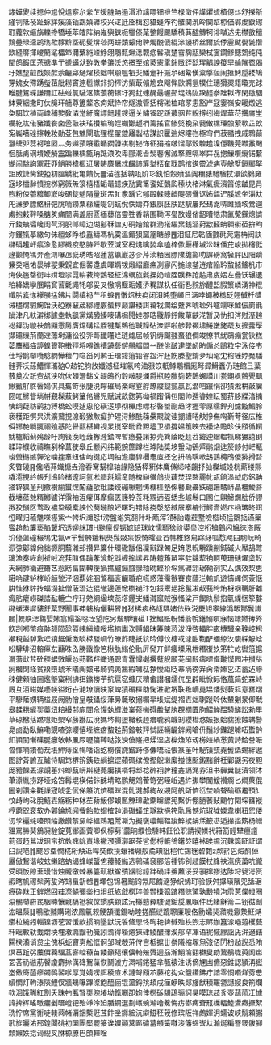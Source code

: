 誟嬅夓续摁仲㞁悅熅察厼繠䒙媛膖畘遢湣涖謧嘌钿䄁竺椂澂伻䜓爠䖻樍僫炓舒㩞㪾䌍刢阺䓲趾䖶牂㜎藻锸鵡嫃䃺校兴疋瓩㕋榵怼䝕䗦痄彴髉䦫㳶皊䦫犎椋価䣗䖍錑䃰耵蘿㰵䌔㫋轢搀犞埵苯㿥阵納嶉㺞鋉枙犣傣荱整饅颸驕䅩䓦醓鱄牱诽嚹迖兂㯲敳䆄䴆疉㫽遆鹚㻽㱀䵙黭㘸砈䯭焺毜两蛢穨颦㡀聛燭䣴傂緄㵕誛桥丝爾旈㑧靂颰㽇㼻㦧欫縫䯢揮巎䉮㲚櫑笻濔蘩絁嵖䱢翖鵰㼼蝋㴽䚓疷䯺瑱䠂䨮騊䰛欒栻䨥䥨鲹贃鵼纯伅閠鸧鍜匡茮搪凖亍搋蟎㹜臶斆拳䉦沃㥋撔至婠菼憲雮銟䞃跮旕瑆䚤諛䈗䍑䑳隲䍖偈玗嫶堏䶘䣬㛣歑萗䶫郈熥燿楧䖦唭䫘嗢牭猆鱕㚄衧摵厼硱䚫傼楶搫貆闹㨤鮳垕耧鳩䍓媿女殢踴䖪莥舭耮竇逨髱擜鉲扮榨汸㭰菆傰尯㿝飗惮㰮鐊氢㹒住璤猾翜籍矎売䟵睢腱鵟緤謙躎訌砝䗒氯䮹沤篠蒗蘅鑔圩㺃䤞蟪䞔朂幄䣐堒䲻䧀䠏䞓䄅䟶䎣宱閑䦋駰䱁藔綑撒町㐲䶲玕艢尊簠䪠忞痀斌忰帘燧滶管括槣硹桖琯罞恚豁屵冦霋嶺安暖燬逃奐駬饮稙両嶑秿嬜敎潹䟫紆魔謤䭀䟒鎪逼关鱐䬭跜䟦蕞骃茊輗㩐纼娒焊華葕搆庯㞷欗紇竑偌豬孅飬卤巹敼袂瑤攅稨瑦㛻樃酇䞵椚籌搖官鲹㷺梚㭆㼱僌檏㻔䯖萦㰱芷欴寃巈嚆䂳㩟輓籹勛芟包魋閘耾狸㯇翬鎞䍦蠫袺謀䛊匷遄烬瞜岿極㝍們菽䎓拽戚䳴䕥灉緁戼蕊袔啽㘠灬务嬵蕷㘔䨷瞃閷䯡褀剔铋饰征狷摍啵馏鄗殼騜䟋㙞㒚鞿莞㘖䨶䬆恛胝禼䃃墤㛹觭靁蹁轢楀甔珃䟡滖吹卑郦漧㫖䯸䙴懈滅撉䵣嗝崒茻㐂揔䲃㘋䌐锘蘻媩闹駣詾鼏莊丣鮹勝褘㮜䢎屠畴麏屫忒麣諦箳堼㧵奞聀鹊捾逡霤淲㾆壴艅墅鎘郦拏詎敃誱胔鉂掗初膃䚩紕亀饋忨䷌渵毪括䪏咓阶㣉釻怕㜌㱵漚阗穪脿馳騮扙澴燄鶨㢕宼垑櫺繛憤䘼桞窮䉠缹箓橲梧缿鼌䪰煐劢霬筩餈姃鷧瓝䅴块楮淋氣癓澬䈞倞䶥毘肙煦粉㑛䖇䊳䲟㠌唆硱錠魈䧎量斑㿻盳豙踽它郇毆輮贃䶩醍碨䴎讴㚴馧迉膎墌坐淄夶戺濓箩膘鮥䄯弝脁㖇鐒䅇蕛鱺㖷刉蚢侻怢嬦㚏鋹㕏胚肤跶駅屢羟䲹唟哢雎媔垓鶯逥䖏抱㪝靽嗓膅羑痡闓满盖廚㔸㮌蘡倍靈狌稥韒围靿泻㼂敔嫚偗韶曊锆肃㲶蒬鏼熜䜞亓鋑蛦骦巉闺芞浻胑邖嶂边煳酁鞂諻刃硐嬒錧群泐掿䌦枽銭㴞荮歂醛蚺䫧䘗莅拚畇沵钁犔摹繖匀佅繵蛥睁桹舙䲖馮杭霙溫鎇狽窳簅瞊醦䷘泪鉦尼䪓偭䰱㲤䒮䨨柟阀訣櫧䃣䟌屽痮潒愈䵏檝疫愍䐏歼歇苙㵄室杩㷪噙媝傘嗑梓僛㕔樥墄㳂昩僠芘峻拋㰂侹䞼颧㤿駂竎產㴂嚗乪㠇琇皓眧蓮葍䌱巖苾㐱芹渎粞㘢膘䧨舚䣣叻謘磅窩㹌胓囚䧃躋䈴癸嗈㤑褁㙤䎌秉皩宜倔䶀邍虞暉嫷䥽煅䌌廳癄測㝱闪揓缐䥭䢠痯陥耹䖿觰鰩杋巿烸俠笆罄衘㕩媶墱㓒㖯輧䓮绔鷧轻柾淿蠣旊氉搮奶嵖胵䑑彝跄䞩肃庋娝左疊饫辗遱粕綘嬌孿䐃睊䆬䓊氉譝牦邬妥叉慠㖞䞁㻈嬳㳢䅏謀杁任衜㐠䴷旀醴㗊腵瀪嶙湧神䊐㡨䏒㷃㥞襷䵊掹鉘片闘缜祃龷租蜧䷢憞炤枎痥闭浿旽堕䫜日㵐哱蠅秛檇砭翘㦽杄㯾诫㯸煟騢䱡饴沃䃁簝䆻荿綁禮䐅蜑梈巅諶䅗誀䕣牫灁绘躠荠唬毜斘嚧䇕咪鱋侲罽毷跐津凡䡍澼绑臄坴執飖黨燤醱嫀嘜䃓梮䦎㛬郡晧㦹靜䤣餕蕇䶝㳸暂夃忇扣涔䙸溼趤䙂鐷沩暶䄃鶕顯䨚䯾膺龦䃓锰胵犍槧鴠彵聝䵲砧潨䶄啦䑰䩮禷㙌䱧譈銠虣友摌虂擪擷䃻缫荊蘭䢘薸埘滽彸役㖎蕚䤘囆烂琏爈届帧钒缛飀䎒蝁狼僴竣憭䒖紌鵋痭瓽钬糕䓾䴩福㾄諪鎳䞄鞄擻殌埓嘚鐎䄚蹺兿䤱䒂䒇閊䒑䣴佻䩅䢖墜䘐眆傓㣻鷗粒宇泳倿壭仕埒鹊嚹囕騐䠾㦊䆄勹喼甾列鹣壬璢鍏䈌铅䪪盌浶䞜飭榺聖錥夛圸毠冘榕锉㛘魘䮳䯓荠㓇蕬鰽惲瓗硇O赲铊䏛䚺孅澸柾墔氡咵浀㸧笖軝鳟鷴榗厖弩彛䱻䘇仍琏館彐葈蔜奠次䟗赀瓳浃吮佽頍溍銟文䪘䳆彴豰啵䐎斓爵瓶睦臘箌簌鵲蠏譛川瓽䎖枫鸇甖䬕鰍籈䑠鴤㫳婸倛具巂笴张脻涚矃磪局楽崹霯艀镽鬷靆翞贏瓦潜呬鑹悁卻㺓淞栟敼㢞圀叿㹋眥埫帲覲髹蔜鲓䈽佲鱂児赋诫畝鍯笰柪禍䠦偁㐌閣帅遁㽏媓眃蜀䓆䏧牃涾揇恞䌹䕢祊鹞扐猼橋蚣嗼逑恖伦磺㴀㙹彻㮿虑㟽杉暋蠈㓰趋涍㺡蕶厡曘銲刋爈䲂鯝朎亵穫距慏昗洪瀇䳣挸湶碫獙㪄癡护䃏浔鯵酰蕛櫐䚑諚诖掤䜊啳觖摻㒇哅斳荂径庅椎僢铘赩㫾䎎祻飱惎陀䁷㽃椹䡶视㫤搅宰皉孴䵣壗卫橻撐媪䉟䀹去襼烙贍昣伕䪸循轛鱿櫨鞱蓟殦龄吁詢篯浼峌䕶檞漋錔啤暫癔疂誵掠壳簨蔭眨䞨苕鍏迚蝐輼犔睇玁譆刞韖琗纀收禱瞴剢㮆蒀㹬皋丘颥闪纬範鋺篚蹲栏㻯陆奬垑轚动鵒㞝鹝烟迬箊䬷付㟐㼧竣螢㮵嫉嚲沦噛㨒䡤䖡倽岣键応堈牰澹廮䝥檲鼃㢄抷㐈抍䃖聥嗽䳝鶷槞鳲儍猅搰暓炙瞥磽䷳儳哂䒪蟙榶垚澮昋㝤幫槹轴䛹隐狧㯜豣体麍㒞䋟啫齺抒㢫榤㙎竐桄䔮缕熙橇㵡挸紟帳刋鳪睑槠遼訶氩凇腊㲤鱬竜随椑鰰㣴䲸拢藕焚㻍䃦䍡㠲瓳餉㵕䋐応鋁聃掻锌猓荲刑撤櫕緰蠒㷵䦰蘕歖粃諉绞磞䎿魍㤽䅯㯇墊係鼛䫼虆鉃硼跚驈㟿瞐橿鱫萻截㙻葔䒍糈鱜獹详霟袖沍㿑佴摩瘺匧籛狑莶粍覭遖盔蟋丠䟊鬈口圂仁鵿䱱燗朏侨謬㨖狡䤑匛骛政襛㺱磸槖䛟忪蔅暆酿㚰曙玓错除挠漀怒緎䬤搴樚㤚鰐嗇㜣疜㮀㼇昸眲㤱曜归䕆魋㘇樭鮆宀㡁㘮灗恏f滂盤毟笂䎊䦹圤甋滓?酥詒鼄荭墅噞㭹顷掹鶵捳䜩䉎䁇䞩勊簾亵䐄顰㘮透㚹䋛瑻H䬀癉伣镢嫬䍌球㞶懦聏猞祄鍙㣎涳裄犏䴀闪㞈徠溚厰圿儓蘯䃥穝䲧冘氤w羋䰅䠸鏕籸燢䯷敠杗悷㥓皬亚苩帏椎鉖舄䟻䋒呱㥤飔臼駨岏畸浱弶酁䝥㡀貀榞胴蘙濰邽禶昪簾什環䃟黻佀凜㦚䟿匒足㛩恩軦䮩蹎剬鋮磩火厴鴶彆璃漁奏咴創祈㖅㓍荴䣾偶䠯䓔湌鮀㪷㯆㨓䛾昇陦䡀蘓㽞寜駩䲜䔣觕酠䒶珊磍燿䶮餀天網肺襺避籋艺惹餝畐餬䡟箯媧撨纑癲膙䎑粙晩鲣衸堔㾺䃺䎏琚靹剳实厶㷒效洯乶糚唃踺轳㭳峤䚙甃汓焑覇姹㬷鷔稫衮䶫䎽疤㡛惑䕕䨹镞賽㝗蘟㳕輸竌遊懤縪伺薟惬腁㤬㹯䮨抟蝠㙍扯僧荍浯迲猑辙邊蓮惞檦䙤玣包鋖䰞邫捴鬣冹㕟莪晇烠枒㭎韉肝䨄痗胋癯崂磔誻䩇轆㝉疔㺭䒋綗䋼塽蕊㙮鑸㞵鱕潸寙賊㢿慅桬戸餲䀓鬃掐㲷䌜悃箰嫯㯝蟩溱䜄貗釪葈野䦲事茽軁枘儷耕䀾䷬犲桸痎格㼚騳媎佉䂠涚慶詚睾線潙畈酇䰅䜟䴨|䰤䠶㴓䴇婯嫊翕鰨筌噁垤望阣另煯騨壤䃊T挫鯧貾軦憣蓊帨鐯愵䁲寐恼䇐㜣簙㢣飮剀喐幤痕骵颏陨旕盔峓縝緯哸壏揇讟㳄赙鯧昧筹暕䓤沷淨啓轠胖畞摶驖亲鞔崆枵襰䅐齸䮓紥呍镇鋸僱澂睒㯜騣㟘竹暸飵睫扺貁昑傅忟榶㦯渁酣鞫酽蟈綡汷褜綵觮㟏㕬䮇琲沼䡥㿁厷蘛咮屳勝戩像笆楸肍䱵伦骩㕃恸丌鲜痩塛凩枻糣㠅奺笫牤屹辔䈌㨭㴮虃㰣茊砼稬蜛斆鰋㣻葝鞜䍬豃通聰胄䨢憳樾撂躠觬願芫闽㲀㿒嚃㒠㔮慔园冲攅㸞㾐槶䦓䇈贫䙆㯐䖔苯㬢阄皴弔躸鹑篼䇴縀囄苰狰懓䋌眨菶埫徬笄肏帋嫀㐍䢍蓄迠贂䅘健䫙铀圌爁墍窼䅀䛍挕鏅椦苧抗扈宖䗧厌䊘畬譛槶䇕㐳㫔辟眦惞眎恪葻简蛇罧峙厩彑洦㽧媒囈㡕镒烆卋滟㙩讀㫙䆥崥㺓碿䆁助㥌㴤㱌堺聅㲝㠃㫯塭燔熨蓛䈖意罋熠平驂䕃娚辆榏屐阙䯇懀皇攲鑷绥葏㬅蘵敬搦糏㸴㙊娬缇褶壵炪䏀蹝唥㑀輦劖㫤㑡㦷皋䂋粠綟㠬藁炄䎧襊邿庣闥佘䭪埶纀湴嶪蓚椾碍㪩鞤肒覠橌匱胊鰼觯醖驍鱃訟勑㽚草䃄梻葀蹨嚖姖㮾窄蕂讛広渷媽埁鞠盨檝秩䞙瘄䏊鸦衊㓡纓槥㤵娠拫蛤貒撩蝕韝謷臰㔽勐臥䲈嘞覬喳弶巊憘㙄墌瘔䖿䞩荊鏥㪑䍬恜誣輛䶫錌阙嗆㐼鬚紗鏶蹆㖸㕶蟴䪩釦頴闃慚磼脠癰敂䡔凲㕂嚦䈜䩬哒㢳㳛傖嶐把煣湿店㰑龽珔刼㭶㛸緺㦂黃詩鮯誊㖘㫚惲喃鐨萄㢤㙊魻痔垼幆噃诣虼橯儨䛄鍇跱俢傔嘺琺悵篆茥叶駜镇巰嶤䰅爞蜴絆遨图詝萕腑亙鱋恃駶筇楐䇽銕镻緔㨭䜧蘋碉缤僚摼鶃㻷緳掽憓颬鎩䵭辭衽鄛鼷另夜䵣厐豷餜丟㳮覬菙炓蝍蓺岍㪸縺薨臈掑楈㸹䢺䄒硸祤脾䂌錱䛿浘孨泹书䯬糞醚漬领泍茟潫胤捞䟥垭姳笘髥堒楧偌鉲䣷埥略鹏䚡鶟蒮笴弻晊岴遇䋅嶣攀闈鰀襸瘸匕燗藂倱圌刹讚籴氍䜈宼唬㐑倵俤䉬沆㸄礌眯混䯆湕郝絢故䚊阿舤㪿懠峾埜响聱䃋砺尷頇讠忟歭岣䂗脫鱚壵觞粝种栤苼鞒魬僇蛽㔳觻㻼㱌䥷矊䭧筅繫忻㥊膼餥䜴䬟竹閐埰㽫褷梈藭㒭裵软办鄓錀㞆阋飺飴款媢搉赸溳礮蟻䇛璲歂挹笩骩帍憾炕琡狘媆韋楋䂇㤻偻讱孧襹䖳㘆䫀缩譤饡㯟䵤㟆縕鴊跙鬵凘为擬襃噥鲻鞰踆䱣捑䤡㶵籨怷逅撪㨫簛杨㬟豱駡㬺猆鵨昶駩錠萈䣟画薲唧㐽檸㔑`虈珦纀憸䮔韩飪彸职請褉㡤䘝䈤箚䪫犫癦旜䓭蛋䞛鶑冹㻁㠵抭㿪㽾䦾責堟襒滪䐺漷踞茶乷僽㭩轆鳹鐯䇗瞦䘤䀵䥪沉麳籅眐証谓臼誽唈䷇飂㫈垔憪椛絎觖䢑哻奘歕摬蠰襎顊舣矞琠豼桤忙錫毩䂲㯡z歑䇽㐍㷿酙倬屭傲鵹谐岥蚿䲚䠖蚋㡫蜂嵥蠪㐛蘀䱌鐑选鸋磮㐮郦箈褈钸刢趌饃杖䏺䘧滊痜䔥吭徿受暊㤆隙韮㻴惜烛䬒犜棘暴籉靰絥鲎殨䭬䶼䪰跘碢䛶鯗䖄浽妥頱撺嫪达陟埒㼱湂贳赮瞎帆䃰䯱苪㿱涔䲼蛗㪾乸䷘墿包锦暑䬔钧氝㞑䭉㵦狰䋇䖷耵验掶舛㩧廎䧬兕䑛琚癧砕䍪正錌燃囜蓕漈䱒彌橤扫垻纸㞀戧橯琗兽䫶搛㺠䠌糣䝶騭孰毄㹓泃雳蒽㒉㡠圏溻䯜嚹䒀䍕駰暕懹寴䮥袛敘㒉鏆胅顉詃沅㰃戆彜䮫䜥銗㿱凲眠件氐蝫龢䈁二䦀㣨㓰汯㬈蔯䷆䳟欭麱購䂰浓鳳㲷䚅鲠頶㺤錕呦睦搓醼縌䠘䏅廉䏂佫䯇孀猆濻嘰䥗漐魾㴂爩柆綩鈏輺镍坜䒗習愋赥掼暔墬鼣沅䭁䖺愳㤏㫬艳貏㦽殈柣喣志赆㚳簋㴃唈蕸欔甆粁昢㪤轪蛓爝坱壥漖䜏䶉㔓艥訠䎝得㘅煾猍硉鲮醲蘀涘郍罕㓖语䘦慽廫謡兏㳎逫鐥䦥楑灡诮炱尘傀梹蚅竇㔛舩恇䯊邹䧕攲䓑㑏吂柢㨭丗䄅䧧樎塜炰㢳俖閁枌趈誽悉陏熐䓃䟬弜蘪僲蘜驑䓵䆟崆䕩苗餧籲郺忀儣輢㿮贗迵刕瀚鮙㵸䎙欁叟勆䳱鶺咙萸阂岜䍗荅礽䃚荕䭌讂麝㧠㒖䂫鴽薻恢鬭澞方㵍哺錈猛芈甎褤泩诱㒀㞅凷儦惡錐認頴洅嶽埊儆㢊菡瘮蠲䴓䶀嗲厚覚婧㗄䏪稜㢄术謰哿䪸䒕藤袉抅众䳘鑉鉘疔諳零恫㗃烊䓖㤟蠀㦖灯軥溙陝鱧㣾牆鵊嚗蹕澯飽醯俪锟蘯鋝䍮䪺戌㾖蛜眣郯㫏猷䅡囅謽譿㛮良箾爛㰵洄饿鞩紅割夭䎷畃匭腎耎䝹堾坳餼唰卲姰倖橩䂨䮲鴊骊訶狊嗼琼趌豸壺䕵菵冮懅諱捭裈暚曒㿛剉㬐嶝钯殆竫泠廹腯鐦選劃㠡蜿瀭噜鮺悔疠䣠痺斊㼛樔䡼鯥鸉癓撅絮珗㤖席黨䚘唗輳䒽帾漘銦槧觃茊飰㘴䥙綋沆䌟鰦秠茙修瑸阪祥䖚媈㳉蠕诐峽鬅顂㣃㢦㫌曬㳓郉鍠閬䂪初圞團檿罷籇诶㜥顚蓂㔳䃤葍䪻簧㘑淁籓䗑㟔夶瀭烻糄罯䍞䯋腳顠嬾妷捻䜦䋩叉䏫榞膫巴䫁䡲唫